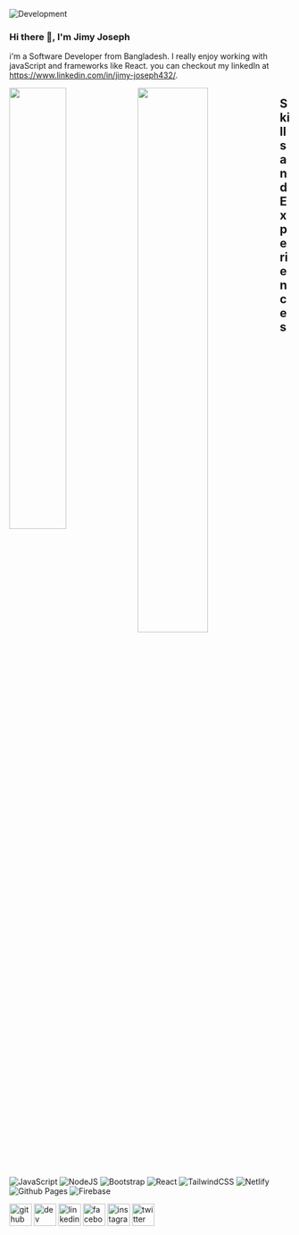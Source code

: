 ![Development ](https://media.licdn.com/dms/image/D5616AQEMU1HMG6Xdnw/profile-displaybackgroundimage-shrink_350_1400/0/1686685619231?e=1699488000&v=beta&t=axVz6kQRY2MZubuhyNgLTupipoR4THMXMXcblCCWKOk)
### Hi there 👋, I'm Jimy Joseph
i'm a Software Developer from Bangladesh. I really enjoy working with javaScript and frameworks like React. you can checkout my linkedIn at https://www.linkedin.com/in/jimy-joseph432/.


<img align="left" width="45%" src='https://github-readme-stats.vercel.app/api?username=Jimy-JosephN5&theme=dark&show_icons=true' />
<img align="left" width="50%" src="https://github-readme-stats.vercel.app/api/top-langs/?username=anuraghazra&hide_progress=true" />


## Skills and Experiences
![JavaScript](https://img.shields.io/badge/javascript-%23323330.svg?style=for-the-badge&logo=javascript&logoColor=%23F7DF1E)
![NodeJS](https://img.shields.io/badge/node.js-6DA55F?style=for-the-badge&logo=node.js&logoColor=white)
![Bootstrap](https://img.shields.io/badge/bootstrap-%238511FA.svg?style=for-the-badge&logo=bootstrap&logoColor=white)
	![React](https://img.shields.io/badge/react-%2320232a.svg?style=for-the-badge&logo=react&logoColor=%2361DAFB)
 ![TailwindCSS](https://img.shields.io/badge/tailwindcss-%2338B2AC.svg?style=for-the-badge&logo=tailwind-css&logoColor=white)
 	![Netlify](https://img.shields.io/badge/netlify-%23000000.svg?style=for-the-badge&logo=netlify&logoColor=#00C7B7)
  ![Github Pages](https://img.shields.io/badge/github%20pages-121013?style=for-the-badge&logo=github&logoColor=white)
  	![Firebase](https://img.shields.io/badge/firebase-%23039BE5.svg?style=for-the-badge&logo=firebase)



[<img src='https://cdn.jsdelivr.net/npm/simple-icons@3.0.1/icons/github.svg' alt='github' height='40'>](https://github.com/Jimy-JosephN5)  [<img src='https://cdn.jsdelivr.net/npm/simple-icons@3.0.1/icons/dev-dot-to.svg' alt='dev' height='40'>](https://dev.to/Jimy-JosephN5)  [<img src='https://cdn.jsdelivr.net/npm/simple-icons@3.0.1/icons/linkedin.svg' alt='linkedin' height='40'>](https://www.linkedin.com/in/https://www.linkedin.com/in/jimy-joseph432//)  [<img src='https://cdn.jsdelivr.net/npm/simple-icons@3.0.1/icons/facebook.svg' alt='facebook' height='40'>](https://www.facebook.com/https://www.facebook.com/jimygodino)  [<img src='https://cdn.jsdelivr.net/npm/simple-icons@3.0.1/icons/instagram.svg' alt='instagram' height='40'>](https://www.instagram.com/https://instagram.com/jimmy.josephn5?/)  [<img src='https://cdn.jsdelivr.net/npm/simple-icons@3.0.1/icons/twitter.svg' alt='twitter' height='40'>](https://twitter.com/@iamjimmy_n5)  
